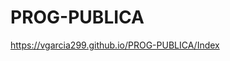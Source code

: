 # PROG-PUBLICA
https://vgarcia299.github.io/PROG-PUBLICA/Index

<script src="https://emgithub.com/embed-v2.js?target=https%3A%2F%2Fgithub.com%2Fvgarcia299%2FPROG-PUBLICA%2Fblob%2Fd49f4b6b071561cbe0319bc08df4b7d0d6fcc3f3%2FmisTools%2FCustomException.java&style=a11y-dark&type=code&showBorder=on&showLineNumbers=on&showFileMeta=on&showFullPath=on&showCopy=on"></script>
